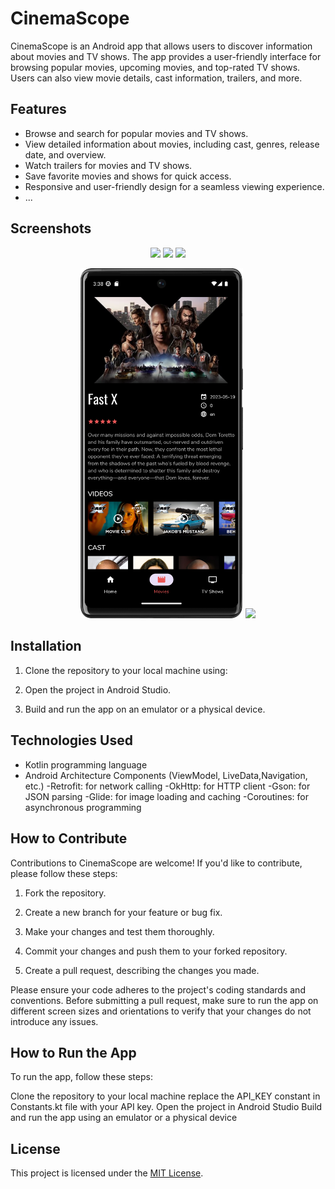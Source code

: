 # CinemaScope

CinemaScope is an Android app that allows users to discover information about movies and TV shows. The app provides a user-friendly interface for browsing popular movies, upcoming movies, and top-rated TV shows. Users can also view movie details, cast information, trailers, and more.

## Features

- Browse and search for popular movies and TV shows.
- View detailed information about movies, including cast, genres, release date, and overview.
- Watch trailers for movies and TV shows.
- Save favorite movies and shows for quick access.
- Responsive and user-friendly design for a seamless viewing experience.
- ...

## Screenshots
<p align="middle">
<img src="/res/Screenshot_1.png" width="260">
<img src="/res/Screenshot_2.png" width="260">
<img src="/res/Screenshot_3.png" width="260">
</p>

<p align="middle">

<img src="/res/Screenshot_4.png" width="260">
<img src="/res/Screenshot_5.png" width="260">
</p>

## Installation

1. Clone the repository to your local machine using:


2. Open the project in Android Studio.

3. Build and run the app on an emulator or a physical device.

## Technologies Used

- Kotlin programming language
- Android Architecture Components (ViewModel, LiveData,Navigation, etc.)
-Retrofit: for network calling
-OkHttp: for HTTP client
-Gson: for JSON parsing
-Glide: for image loading and caching
-Coroutines: for asynchronous programming

## How to Contribute

Contributions to CinemaScope are welcome! If you'd like to contribute, please follow these steps:

1. Fork the repository.

2. Create a new branch for your feature or bug fix.

3. Make your changes and test them thoroughly.

4. Commit your changes and push them to your forked repository.

5. Create a pull request, describing the changes you made.

Please ensure your code adheres to the project's coding standards and conventions. Before submitting a pull request, make sure to run the app on different screen sizes and orientations to verify that your changes do not introduce any issues.


## How to Run the App

To run the app, follow these steps:

Clone the repository to your local machine
replace the API_KEY constant in Constants.kt file with your API key.
Open the project in Android Studio
Build and run the app using an emulator or a physical device

## License

This project is licensed under the [MIT License](LICENSE).



